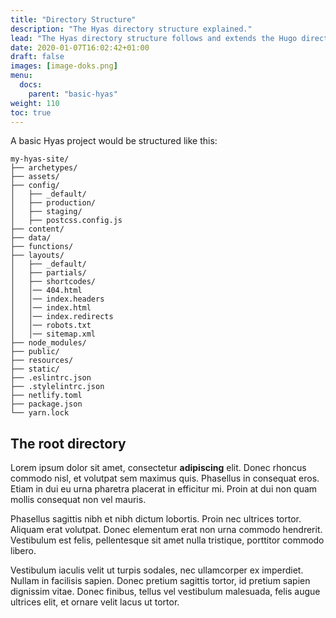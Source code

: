 ```yaml
---
title: "Directory Structure"
description: "The Hyas directory structure explained."
lead: "The Hyas directory structure follows and extends the Hugo directory structure. So you can easily locate stuff."
date: 2020-01-07T16:02:42+01:00
draft: false
images: [image-doks.png]
menu: 
  docs:
    parent: "basic-hyas"
weight: 110
toc: true
---
```


A basic Hyas project would be structured like this:

```shell
my-hyas-site/
├── archetypes/
├── assets/
├── config/
│   ├── _default/
│   ├── production/
│   ├── staging/
│   ├── postcss.config.js
├── content/             
├── data/
├── functions/
├── layouts/
│   ├── _default/
│   ├── partials/
│   ├── shortcodes/
│   │── 404.html
│   │── index.headers
│   │── index.html
│   │── index.redirects
│   │── robots.txt
│   │── sitemap.xml
├── node_modules/
├── public/
├── resources/
├── static/
├── .eslintrc.json
├── .stylelintrc.json
├── netlify.toml
├── package.json
└── yarn.lock
```

## The root directory
Lorem ipsum dolor sit amet, consectetur __adipiscing__ elit. Donec rhoncus commodo nisl, et volutpat sem maximus quis. Phasellus in consequat eros. Etiam in dui eu urna pharetra placerat in efficitur mi. Proin at dui non quam mollis consequat non vel mauris. 

Phasellus sagittis nibh et nibh dictum lobortis. Proin nec ultrices tortor. Aliquam erat volutpat. Donec elementum erat non urna commodo hendrerit. Vestibulum est felis, pellentesque sit amet nulla tristique, porttitor commodo libero.

Vestibulum iaculis velit ut turpis sodales, nec ullamcorper ex imperdiet. Nullam in facilisis sapien. Donec pretium sagittis tortor, id pretium sapien dignissim vitae. Donec finibus, tellus vel vestibulum malesuada, felis augue ultrices elit, et ornare velit lacus ut tortor.
